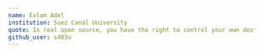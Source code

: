 ```yaml
---
name: Eslam Adel
institution: Suez Canal University
quote: In real open source, you have the right to control your own destiny. "Linus Torvalds"'
github_user: s403o
---
```

